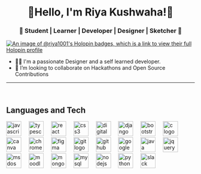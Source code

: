 <h1 align="center">👋Hello, I'm Riya Kushwaha!👋</h1>
<h3 align="center">🌱 Student | Learner | Developer | Designer | Sketcher 🌱</h3>


[![An image of @riya1001's Holopin badges, which is a link to view their full Holopin profile](https://holopin.me/riya1001)](https://holopin.io/@riya1001)


- 👨‍💻 I'm a passionate Designer and a self learned developer.
- 👯 I’m looking to collaborate on Hackathons and Open Source Contributions

---

<br clear="both">
<h2>Languages and Tech</h2>
<div align="left">
<img src="https://cdn.jsdelivr.net/gh/devicons/devicon/icons/javascript/javascript-original.svg" height="40" alt="javascript logo"  />
<img width="12" />
<img src="https://cdn.jsdelivr.net/gh/devicons/devicon/icons/typescript/typescript-original.svg" height="40" alt="typescript logo"  />
<img width="12" />
<img src="https://cdn.jsdelivr.net/gh/devicons/devicon/icons/react/react-original.svg" height="40" alt="react logo"  />
<img width="12" />
<img src="https://cdn.jsdelivr.net/gh/devicons/devicon/icons/css3/css3-original.svg" height="40" alt="css3 logo"  />
<img width="12" />
<img src="https://cdn.jsdelivr.net/gh/devicons/devicon/icons/digitalocean/digitalocean-original.svg" height="40" alt="digitalocean logo"  />
<img width="12" />
<img src="https://cdn.jsdelivr.net/gh/devicons/devicon/icons/django/django-plain.svg" height="40" alt="django logo"  />
<img width="12" />
<img src="https://cdn.jsdelivr.net/gh/devicons/devicon/icons/bootstrap/bootstrap-original.svg" height="40" alt="bootstrap logo"  />
<img width="12" />
<img src="https://cdn.jsdelivr.net/gh/devicons/devicon/icons/c/c-original.svg" height="40" alt="c logo"  />
<img width="12" />
<img src="https://cdn.jsdelivr.net/gh/devicons/devicon/icons/canva/canva-original.svg" height="40" alt="canva logo"  />
<img width="12" />
<img src="https://cdn.jsdelivr.net/gh/devicons/devicon/icons/chrome/chrome-original.svg" height="40" alt="chrome logo"  />
<img width="12" />
<img src="https://cdn.jsdelivr.net/gh/devicons/devicon/icons/figma/figma-original.svg" height="40" alt="figma logo"  />
<img width="12" />
<img src="https://cdn.jsdelivr.net/gh/devicons/devicon/icons/git/git-original.svg" height="40" alt="git logo"  />
<img width="12" />
<img src="https://cdn.jsdelivr.net/gh/devicons/devicon/icons/github/github-original.svg" height="40" alt="github logo"  />
<img width="12" />
<img src="https://cdn.jsdelivr.net/gh/devicons/devicon/icons/google/google-original.svg" height="40" alt="google logo"  />
<img width="12" />
<img src="https://cdn.jsdelivr.net/gh/devicons/devicon/icons/java/java-original.svg" height="40" alt="java logo"  />
<img width="12" />
<img src="https://cdn.jsdelivr.net/gh/devicons/devicon/icons/jquery/jquery-original.svg" height="40" alt="jquery logo"  />
<img width="12" />
<img src="https://cdn.jsdelivr.net/gh/devicons/devicon/icons/msdos/msdos-original.svg" height="40" alt="msdos logo"  />
<img width="12" />
<img src="https://cdn.jsdelivr.net/gh/devicons/devicon/icons/moodle/moodle-original.svg" height="40" alt="moodle logo"  />
<img width="12" />
<img src="https://cdn.jsdelivr.net/gh/devicons/devicon/icons/mongodb/mongodb-original.svg" height="40" alt="mongodb logo"  />
<img width="12" />
<img src="https://cdn.jsdelivr.net/gh/devicons/devicon/icons/mysql/mysql-original.svg" height="40" alt="mysql logo"  />
<img width="12" />
<img src="https://cdn.jsdelivr.net/gh/devicons/devicon/icons/nodejs/nodejs-original.svg" height="40" alt="nodejs logo"  />
<img width="12" />
<img src="https://cdn.jsdelivr.net/gh/devicons/devicon/icons/python/python-original.svg" height="40" alt="python logo"  />
<img width="12" />
<img src="https://cdn.jsdelivr.net/gh/devicons/devicon/icons/slack/slack-original.svg" height="40" alt="slack logo"  />
</div>



